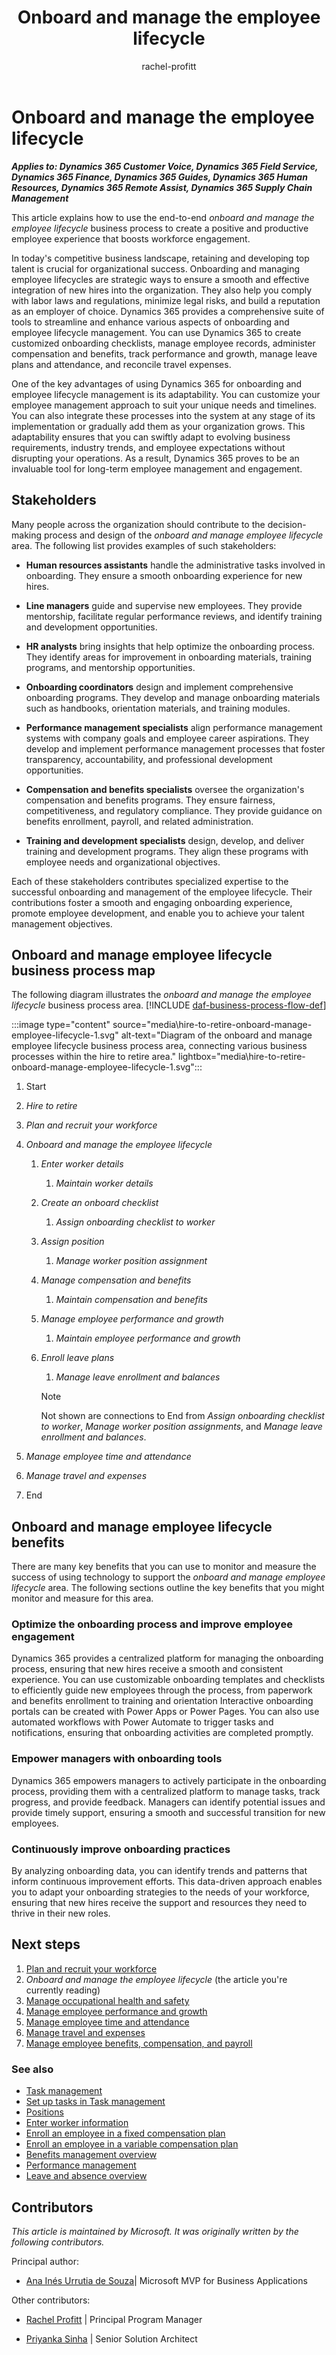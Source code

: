 ﻿---
title: Onboard and manage the employee lifecycle
description: Discover how the Onboard and manage the employee lifecycle business process can help you optimize onboarding new employees and foster a productive work environment.
author: rachel-profitt
ms.author: raprofit
ms.topic: conceptual
ms.date: 03/20/2024
ai-usage: ai-assisted
---

# Onboard and manage the employee lifecycle

***Applies to: Dynamics 365 Customer Voice, Dynamics 365 Field Service, Dynamics 365 Finance, Dynamics 365 Guides, Dynamics 365 Human Resources, Dynamics 365 Remote Assist, Dynamics 365 Supply Chain Management***

This article explains how to use the end-to-end *onboard and manage the employee lifecycle* business process to create a positive and productive employee experience that boosts workforce engagement.

In today's competitive business landscape, retaining and developing top talent is crucial for organizational success. Onboarding and managing employee lifecycles are strategic ways to ensure a smooth and effective integration of new hires into the organization. They also help you comply with labor laws and regulations, minimize legal risks, and build a reputation as an employer of choice. Dynamics 365 provides a comprehensive suite of tools to streamline and enhance various aspects of onboarding and employee lifecycle management. You can use Dynamics 365 to create customized onboarding checklists, manage employee records, administer compensation and benefits, track performance and growth, manage leave plans and attendance, and reconcile travel expenses.

One of the key advantages of using Dynamics 365 for onboarding and employee lifecycle management is its adaptability. You can customize your employee management approach to suit your unique needs and timelines. You can also integrate these processes into the system at any stage of its implementation or gradually add them as your organization grows. This adaptability ensures that you can swiftly adapt to evolving business requirements, industry trends, and employee expectations without disrupting your operations. As a result, Dynamics 365 proves to be an invaluable tool for long-term employee management and engagement.

## Stakeholders

Many people across the organization should contribute to the decision-making process and design of the *onboard and manage employee lifecycle* area. The following list provides examples of such stakeholders:

- **Human resources assistants** handle the administrative tasks involved in onboarding. They ensure a smooth onboarding experience for new hires.

- **Line managers** guide and supervise new employees. They provide mentorship, facilitate regular performance reviews, and identify training and development opportunities.

- **HR analysts** bring insights that help optimize the onboarding process. They identify areas for improvement in onboarding materials, training programs, and mentorship opportunities.

- **Onboarding coordinators** design and implement comprehensive onboarding programs. They develop and manage onboarding materials such as handbooks, orientation materials, and training modules.

- **Performance management specialists** align performance management systems with company goals and employee career aspirations. They develop and implement performance management processes that foster transparency, accountability, and professional development opportunities.

- **Compensation and benefits specialists** oversee the organization's compensation and benefits programs. They ensure fairness, competitiveness, and regulatory compliance. They provide guidance on benefits enrollment, payroll, and related administration.

- **Training and development specialists** design, develop, and deliver training and development programs. They align these programs with employee needs and organizational objectives.

Each of these stakeholders contributes specialized expertise to the successful onboarding and management of the employee lifecycle. Their contributions foster a smooth and engaging onboarding experience, promote employee development, and enable you to achieve your talent management objectives.

## Onboard and manage employee lifecycle business process map

The following diagram illustrates the *onboard and manage the employee lifecycle* business process area. [!INCLUDE [daf-business-process-flow-def](~/../shared-content/shared/guidance-includes/daf-business-process-flow-def.md)]

:::image type="content" source="media\hire-to-retire-onboard-manage-employee-lifecycle-1.svg" alt-text="Diagram of the onboard and manage employee lifecycle business process area, connecting various business processes within the hire to retire area." lightbox="media\hire-to-retire-onboard-manage-employee-lifecycle-1.svg":::

1. Start
2. *Hire to retire*
3. *Plan and recruit your workforce*
4. *Onboard and manage the employee lifecycle*
    1. *Enter worker details*
        1. *Maintain worker details*
    2. *Create an onboard checklist*
        1. *Assign onboarding checklist to worker*
    3. *Assign position*
        1. *Manage worker position assignment*
    4. *Manage compensation and benefits*
        1. *Maintain compensation and benefits*
    5. *Manage employee performance and growth*
        1. *Maintain employee performance and growth*
    6. *Enroll leave plans*
        1. *Manage leave enrollment and balances*

        > [!NOTE]
        > Not shown are connections to End from *Assign onboarding checklist to worker*, *Manage worker position assignments*, and *Manage leave enrollment and balances*.

5. *Manage employee time and attendance*
6. *Manage travel and expenses*
7. End

## Onboard and manage employee lifecycle benefits

There are many key benefits that you can use to monitor and measure the success of using technology to support the *onboard and manage employee lifecycle* area. The following sections outline the key benefits that you might monitor and measure for this area.

### Optimize the onboarding process and improve employee engagement

Dynamics 365 provides a centralized platform for managing the onboarding process, ensuring that new hires receive a smooth and consistent experience. You can use customizable onboarding templates and checklists to efficiently guide new employees through the process, from paperwork and benefits enrollment to training and orientation Interactive onboarding portals can be created with Power Apps or Power Pages. You can also use automated workflows with Power Automate to trigger tasks and notifications, ensuring that onboarding activities are completed promptly.

### Empower managers with onboarding tools

Dynamics 365 empowers managers to actively participate in the onboarding process, providing them with a centralized platform to manage tasks, track progress, and provide feedback. Managers can identify potential issues and provide timely support, ensuring a smooth and successful transition for new employees.

### Continuously improve onboarding practices

By analyzing onboarding data, you can identify trends and patterns that inform continuous improvement efforts. This data-driven approach enables you to adapt your onboarding strategies to the needs of your workforce, ensuring that new hires receive the support and resources they need to thrive in their new roles.

## Next steps

1. [Plan and recruit your workforce](hire-to-retire-plan-recruit-workforce-overview.md)
1. *Onboard and manage the employee lifecycle* (the article you're currently reading)
1. [Manage occupational health and safety](hire-to-retire-manage-occupational-health-safety.md)
1. [Manage employee performance and growth](hire-to-retire-manage-employee-performance-growth.md)
1. [Manage employee time and attendance](hire-to-retire-manage-employee-time-attendance-overview.md)
1. [Manage travel and expenses](hire-to-retire-manage-travel-expenses.md)
1. [Manage employee benefits, compensation, and payroll](hire-to-retire-manage-employee-benefits-payroll.md)

### See also

- [Task management](/dynamics365/human-resources/hr-task-mgmt)
- [Set up tasks in Task management](/dynamics365/human-resources/hr-task-update)
- [Positions](/dynamics365/human-resources/hr-personnel-positions)
- [Enter worker information](/dynamics365/human-resources/hr-personnel-enter-worker-information)
- [Enroll an employee in a fixed compensation plan](/dynamics365/human-resources/hr-compensation-enroll-employees-fixed)
- [Enroll an employee in a variable compensation plan](/dynamics365/human-resources/hr-compensation-enroll-employees-variable)
- [Benefits management overview](/dynamics365/human-resources/hr-benefits-management-overview)
- [Performance management](/dynamics365/human-resources/hr-develop-performance-management-overview)
- [Leave and absence overview](/dynamics365/human-resources/hr-leave-and-absence-overview)

<!-- ## Tags

*Industries:* Agriculture (01-09), Mining (10-14), Construction (15-17), Manufacturing (20-39), Transportation and Public Utilities (40-49), Wholesale Trade (50-51), Retail Trade (52-59), Finance, Insurance, Real Estate (60-67), Services (70-89), Public Administration (91-99)

*Stakeholders:* Accounts payable, Administrative, Audit, Finance, Human Resources, IT, Operations

*Products:* Dynamics 365 Customer Voice, Dynamics 365 Field Service, Dynamics 365 Finance, Dynamics 365 Guides, Dynamics 365 Human Resources, Dynamics 365 Remote Assist, Dynamics 365 Supply Chain Management -->

## Contributors

*This article is maintained by Microsoft. It was originally written by the following contributors.*

Principal author:

- [Ana Inés Urrutia de Souza](https://www.linkedin.com/in/anainesurrutia/)\| Microsoft MVP for Business Applications

Other contributors:

- [Rachel Profitt](https://www.linkedin.com/in/rachelprofitt/) \| Principal Program Manager

- [Priyanka Sinha](https://www.linkedin.com/in/priyanka-sinha-726b1314/) \| Senior Solution Architect
